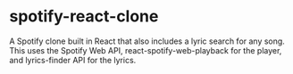 # spotify-react-clone
A Spotify clone built in React that also includes a lyric search for any song. This uses the Spotify Web API, react-spotify-web-playback for the player, and lyrics-finder API for the lyrics.